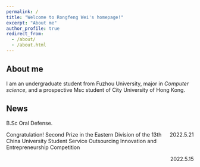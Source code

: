 ```yaml
---
permalink: /
title: "Welcome to Rongfeng Wei's homepage!"
excerpt: "About me"
author_profile: true
redirect_from: 
  - /about/
  - /about.html
---
```


## About me

I am an undergraduate student from Fuzhou University, major in *Computer science*, and a prospective Msc student of City University of Hong Kong.  

## News																							

B.Sc Oral Defense. <div style="float: right;">2022.5.21 </div>

Congratulation! Second Prize in the Eastern Division of the 13th China University Student Service Outsourcing Innovation and Entrepreneurship Competition<div style="float: right;">2022.5.15 </div>